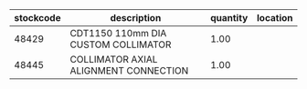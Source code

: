|stockcode|description|quantity|location|
|---------|-----------|--------|--------|
|48429|CDT1150 110mm DIA CUSTOM COLLIMATOR|1.00||
|48445|COLLIMATOR AXIAL ALIGNMENT CONNECTION|1.00||
